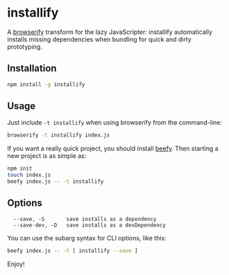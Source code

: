 # installify #

A [browserify](http://browserify.org/) transform for the lazy JavaScripter: installify automatically installs missing dependencies when bundling for quick
and dirty prototyping.

## Installation ##

``` bash
npm install -g installify
```

## Usage ##

Just include `-t installify` when using browserify from the command-line:

``` bash
browserify -t installify index.js
```

If you want a really quick project, you should install
[beefy](http://github.com/chrisdickinson/beefy). Then starting a new project is
as simple as:

``` bash
npm init
touch index.js
beefy index.js -- -t installify
```

## Options ##

```
  --save, -S       save installs as a dependency
  --save-dev, -D   save installs as a devDependency
```

You can use the subarg syntax for CLI options, like this:

``` bash
beefy index.js -- -t [ installify --save ]
```

Enjoy!

